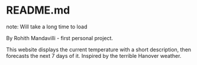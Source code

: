 # README.md

note: Will take a long time to load

By Rohith Mandavilli - first personal project.

This website displays the current temperature with a short description, then forecasts the next 7 days of it. Inspired by the terrible Hanover weather.